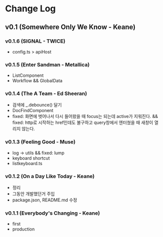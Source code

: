 # Change Log


## v0.1 (Somewhere Only We Know - Keane)

### v0.1.6 (SIGNAL - TWICE)
- config.ts > apiHost

### v0.1.5 (Enter Sandman - Metallica)
- ListComponent
- Workflow && GlobalData

### v0.1.4 (The A Team - Ed Sheeran)
- 검색에 _.debounce() 달기
- DocFindComponent
- fixed: 화면에 벗어나서 다시 들어왔을 때 focus는 되는데 active가 지워진다. &&  fixed: http로 시작하는 href인데도 불구하고 query창에서 엔터쳤을 때 새창이 열리지 않는다.

### v0.1.3 (Feeling Good - Muse)
- log -> utils && fixed: lump
- keyboard shortcut
- listkeyboard.ts

### v0.1.2 (On a Day Like Today - Keane)
- 정리
- 그동안 개발했던거 주입
- package.json, README.md 수정

### v0.1.1 (Everybody's Changing - Keane)
- first
- production